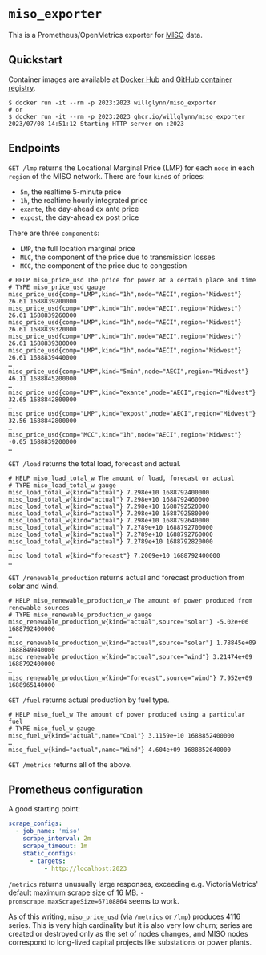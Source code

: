 # `miso_exporter`

This is a Prometheus/OpenMetrics exporter for [MISO](https://www.misoenergy.org) data.

## Quickstart

Container images are available at [Docker Hub](https://hub.docker.com/r/willglynn/miso_exporter) and [GitHub
container registry](https://github.com/willglynn/purpleair_exporter/pkgs/container/miso_exporter).

```shell
$ docker run -it --rm -p 2023:2023 willglynn/miso_exporter
# or
$ docker run -it --rm -p 2023:2023 ghcr.io/willglynn/miso_exporter
2023/07/08 14:51:12 Starting HTTP server on :2023
```

## Endpoints

`GET /lmp` returns the Locational Marginal Price (LMP) for each `node` in each `region` of the MISO network. There are
four `kind`s of prices:

* `5m`, the realtime 5-minute price
* `1h`, the realtime hourly integrated price
* `exante`, the day-ahead ex ante price
* `expost`, the day-ahead ex post price

There are three `component`s:

* `LMP`, the full location marginal price
* `MLC`, the component of the price due to transmission losses
* `MCC`, the component of the price due to congestion

```text
# HELP miso_price_usd The price for power at a certain place and time
# TYPE miso_price_usd gauge
miso_price_usd{comp="LMP",kind="1h",node="AECI",region="Midwest"} 26.61 1688839200000
miso_price_usd{comp="LMP",kind="1h",node="AECI",region="Midwest"} 26.61 1688839260000
miso_price_usd{comp="LMP",kind="1h",node="AECI",region="Midwest"} 26.61 1688839320000
miso_price_usd{comp="LMP",kind="1h",node="AECI",region="Midwest"} 26.61 1688839380000
miso_price_usd{comp="LMP",kind="1h",node="AECI",region="Midwest"} 26.61 1688839440000
…
miso_price_usd{comp="LMP",kind="5min",node="AECI",region="Midwest"} 46.11 1688845200000
…
miso_price_usd{comp="LMP",kind="exante",node="AECI",region="Midwest"} 32.65 1688842800000
…
miso_price_usd{comp="LMP",kind="expost",node="AECI",region="Midwest"} 32.56 1688842800000
…
miso_price_usd{comp="MCC",kind="1h",node="AECI",region="Midwest"} -0.05 1688839200000
…
```

`GET /load` returns the total load, forecast and actual.

```text
# HELP miso_load_total_w The amount of load, forecast or actual
# TYPE miso_load_total_w gauge
miso_load_total_w{kind="actual"} 7.298e+10 1688792400000
miso_load_total_w{kind="actual"} 7.298e+10 1688792460000
miso_load_total_w{kind="actual"} 7.298e+10 1688792520000
miso_load_total_w{kind="actual"} 7.298e+10 1688792580000
miso_load_total_w{kind="actual"} 7.298e+10 1688792640000
miso_load_total_w{kind="actual"} 7.2789e+10 1688792700000
miso_load_total_w{kind="actual"} 7.2789e+10 1688792760000
miso_load_total_w{kind="actual"} 7.2789e+10 1688792820000
…
miso_load_total_w{kind="forecast"} 7.2009e+10 1688792400000
…
```

`GET /renewable_production` returns actual and forecast production from solar and wind.

```text
# HELP miso_renewable_production_w The amount of power produced from renewable sources
# TYPE miso_renewable_production_w gauge
miso_renewable_production_w{kind="actual",source="solar"} -5.02e+06 1688792400000
…
miso_renewable_production_w{kind="actual",source="solar"} 1.78845e+09 1688849940000
miso_renewable_production_w{kind="actual",source="wind"} 3.21474e+09 1688792400000
…
miso_renewable_production_w{kind="forecast",source="wind"} 7.952e+09 1688965140000
```

`GET /fuel` returns actual production by fuel type.

```text
# HELP miso_fuel_w The amount of power produced using a particular fuel
# TYPE miso_fuel_w gauge
miso_fuel_w{kind="actual",name="Coal"} 3.1159e+10 1688852400000
…
miso_fuel_w{kind="actual",name="Wind"} 4.604e+09 1688852640000
```

`GET /metrics` returns all of the above.

## Prometheus configuration

A good starting point:

```yaml
scrape_configs:
  - job_name: 'miso'
    scrape_interval: 2m
    scrape_timeout: 1m
    static_configs:
      - targets:
          - http://localhost:2023
```

`/metrics` returns unusually large responses, exceeding e.g. VictoriaMetrics' default maximum scrape size of 16 MB.
`-promscrape.maxScrapeSize=67108864` seems to work.

As of this writing, `miso_price_usd` (via `/metrics` or `/lmp`) produces 4116 series. This is very high cardinality but
it is also very low churn; series are created or destroyed only as the set of nodes changes, and MISO nodes correspond
to long-lived capital projects like substations or power plants.
